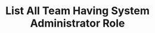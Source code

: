 ---
layout: queryPage
title: List All Team Having System Administrator Role
tablePlural: teams 
queryName: List-All-Teams-With-System-Administrator-Role.xml
---
